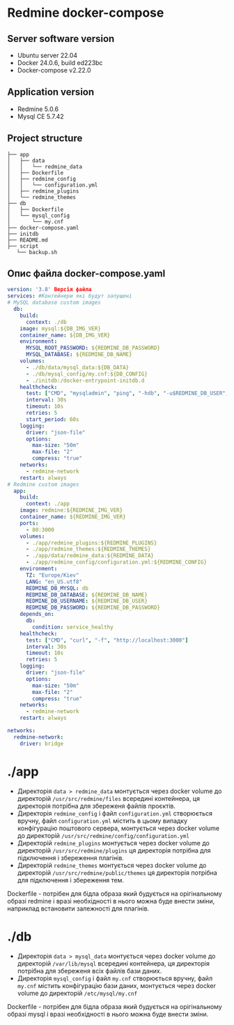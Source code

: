 # Redmine docker-compose
## Server software version
 - Ubuntu server 22.04
 - Docker 24.0.6, build ed223bc
 - Docker-compose v2.22.0
## Application version
 - Redmine 5.0.6
 - Mysql CE 5.7.42

## Project structure 

```
├── app
│   ├── data
│   │   └── redmine_data
│   ├── Dockerfile
│   ├── redmine_config
│   │   └── configuration.yml
│   ├── redmine_plugins
│   └── redmine_themes
├── db
│   ├── Dockerfile
│   └── mysql_config
│       └── my.cnf
├── docker-compose.yaml
├── initdb
├── README.md
├── script
   └── backup.sh
```
## Опис файла docker-compose.yaml
```yaml
version: '3.8' Версія файла
services: #Контейнери які будут запущені
# MySQL database custom images
  db:
    build:
      context: ./db
    image: mysql:${DB_IMG_VER}
    container_name: ${DB_IMG_VER}
    environment:
      MYSQL_ROOT_PASSWORD: ${REDMINE_DB_PASSWORD}
      MYSQL_DATABASE: ${REDMINE_DB_NAME}
    volumes:
      - ./db/data/mysql_data:${DB_DATA}
      - ./db/mysql_config/my.cnf:${DB_CONFIG}
      - ./initdb:/docker-entrypoint-initdb.d
    healthcheck:
      test: ["CMD", "mysqladmin", "ping", "-hdb", "-u$REDMINE_DB_USER", "-p$REDMINE_DB_PASSWORD"]
      interval: 30s
      timeout: 10s
      retries: 5
      start_period: 60s
    logging:
      driver: "json-file"
      options:
        max-size: "50m"
        max-file: "2"
        compress: "true"
    networks:
      - redmine-network
    restart: always
# Redmine custom images
  app:
    build:
      context: ./app
    image: redmine:${REDMINE_IMG_VER}
    container_name: ${REDMINE_IMG_VER}
    ports:
      - 80:3000
    volumes:
      - ./app/redmine_plugins:${REDMINE_PLUGINS}
      - ./app/redmine_themes:${REDMINE_THEMES}
      - ./app/data/redmine_data:${REDMINE_DATA}
      - ./app/redmine_config/configuration.yml:${REDMINE_CONFIG}
    environment:
      TZ: "Europe/Kiev"
      LANG: "en_US.utf8"
      REDMINE_DB_MYSQL: db
      REDMINE_DB_DATABASE: ${REDMINE_DB_NAME}
      REDMINE_DB_USERNAME: ${REDMINE_DB_USER}
      REDMINE_DB_PASSWORD: ${REDMINE_DB_PASSWORD}
    depends_on:
      db:
        condition: service_healthy
    healthcheck:
      test: ["CMD", "curl", "-f", "http://localhost:3000"]
      interval: 30s
      timeout: 10s
      retries: 5
    logging:
      driver: "json-file"
      options:
        max-size: "50m"
        max-file: "2"
        compress: "true"
    networks:
      - redmine-network
    restart: always

networks:
  redmine-network:
    driver: bridge
```






# ./app
 - Директорія `data > redmine_data` монтується через docker volume до директорій `/usr/src/redmine/files` всередині контейнера, ця директорія потрібна для збереженя файлів проєктів.
 - Директорія `redmine_config` і файл `configuration.yml` створюється вручну, файл `configuration.yml` містить в цьому випадку конфігурацію поштового сервера, монтується через docker volume до директорій `/usr/src/redmine/config/configuration.yml`
 - Директорій `redmine_plugins` монтується через docker volume до директорій `/usr/src/redmine/plugins` ця директорія потрібна для підключення і збереження плагінів.
 - Директорій `redmine_themes`  монтується через docker volume до директорій `/usr/src/redmine/public/themes` ця директорія потрібна для підключення і збереження тем.

Dockerfile - потрібен для бідла образа який будується на орігінальному образі redmine і вразі необхідності в нього можна буде внести зміни, наприклад встановити залежності для плагінів.
# ./db
 -   Директорія `data > mysql_data` монтується через docker volume до директорій `/var/lib/mysql` всередині контейнера, ця директорія потрібна для збереженя всіх файлів бази даних.
 - Директорія `mysql_config` і файл `my.cnf` створюється вручну, файл `my.cnf` містить конфігурацію бази даних, монтується через docker volume до директорій `/etc/mysql/my.cnf`

Dockerfile - потрібен для бідла образа який будується на орігінальному образі mysql і вразі необхідності в нього можна буде внести зміни.
